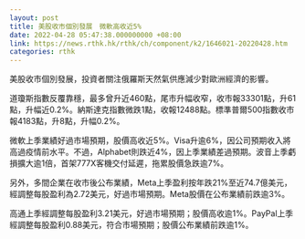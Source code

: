 ```yaml
---
layout: post
title: 美股收市個別發展　微軟高收近5%
date: 2022-04-28 05:47:38.000000000 +08:00
link: https://news.rthk.hk/rthk/ch/component/k2/1646021-20220428.htm
categories: rthk
---
```


美股收市個別發展，投資者關注俄羅斯天然氣供應減少對歐洲經濟的影響。

道瓊斯指數反覆靠穩，最多曾升近460點，尾市升幅收窄，收市報33301點，升61點，升幅近0.2%。納斯達克指數微跌1點，收報12488點。標準普爾500指數收市報4183點，升8點，升幅0.2%。

微軟上季業績好過市場預期，股價高收近5%。Visa升逾6%，因公司預期收入將高過疫情前水平。不過，Alphabet則跌近4%，因上季業績差過預期。波音上季虧損擴大逾1倍，首架777X客機交付延遲，拖累股價急跌逾7%。

另外，多間企業在收市後公布業績，Meta上季盈利按年跌21%至近74.7億美元，經調整每股盈利為2.72美元，好過市場預期。Meta股價在公布業績前跌逾3%。

高通上季經調整每股盈利3.21美元，好過市場預期；股價高收逾1%。PayPal上季經調整每股盈利0.88美元，符合市場預期；股價公布業績前跌逾1%。
